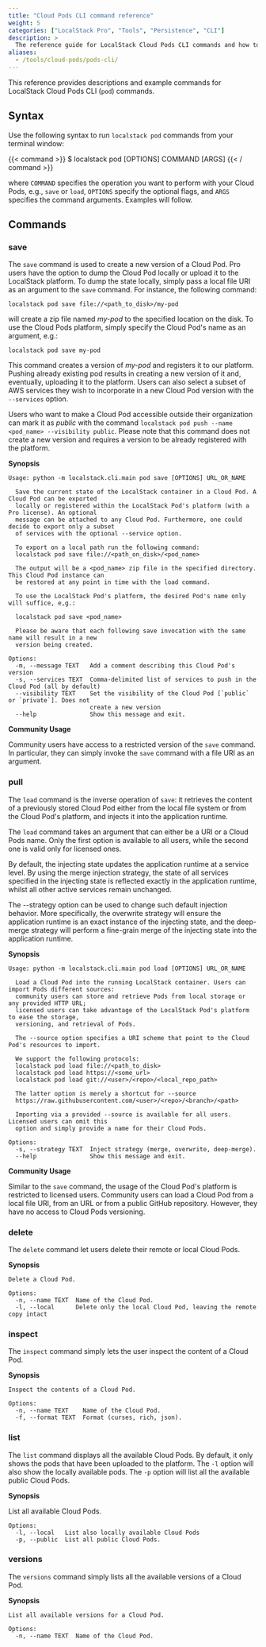 ```yaml
---
title: "Cloud Pods CLI command reference"
weight: 5
categories: ["LocalStack Pro", "Tools", "Persistence", "CLI"]
description: >
  The reference guide for LocalStack Cloud Pods CLI commands and how to get started on using them!
aliases:
  - /tools/cloud-pods/pods-cli/
---
```


This reference provides descriptions and example commands for LocalStack Cloud Pods CLI (`pod`) commands.

## Syntax

Use the following syntax to run `localstack pod` commands from your terminal window:

{{< command >}}
$ localstack pod [OPTIONS] COMMAND [ARGS]
{{< / command >}}

where `COMMAND` specifies the operation you want to perform with your Cloud Pods, e.g., `save` or `load`, `OPTIONS` specify the optional flags, and `ARGS` specifies the command arguments. Examples will follow.

## Commands

### save
The `save` command is used to create a new version of a Cloud Pod. Pro users have the option to dump the Cloud Pod locally or upload it to the LocalStack platform.
To dump the state locally, simply pass a local file URI as an argument to the `save` command. For instance, the following command:
```
localstack pod save file://<path_to_disk>/my-pod
```
will create a zip file named _my-pod_ to the specified location on the disk.
To use the Cloud Pods platform, simply specify the Cloud Pod's name as an argument, e.g.:
```
localstack pod save my-pod
```
This command creates a version of _my-pod_ and registers it to our platform.
Pushing already existing pod results in creating a new version of it and, eventually, uploading it to the platform.
Users can also select a subset of AWS services they wish to incorporate in a new Cloud Pod version with the `--services` option.

Users who want to make a Cloud Pod accessible outside their organization can mark it as *public* with the command `localstack pod push --name <pod_name> --visibility public`.
Please note that this command does not create a new version and requires a version to be already registered with the platform.

**Synopsis**
```
Usage: python -m localstack.cli.main pod save [OPTIONS] URL_OR_NAME

  Save the current state of the LocalStack container in a Cloud Pod. A Cloud Pod can be exported
  locally or registered within the LocalStack Pod's platform (with a Pro license). An optional
  message can be attached to any Cloud Pod. Furthermore, one could decide to export only a subset
  of services with the optional --service option.

  To export on a local path run the following command:
  localstack pod save file://<path_on_disk>/<pod_name>

  The output will be a <pod_name> zip file in the specified directory. This Cloud Pod instance can
  be restored at any point in time with the load command.

  To use the LocalStack Pod's platform, the desired Pod's name only will suffice, e,g.:

  localstack pod save <pod_name>

  Please be aware that each following save invocation with the same name will result in a new
  version being created.

Options:
  -m, --message TEXT   Add a comment describing this Cloud Pod's version
  -s, --services TEXT  Comma-delimited list of services to push in the Cloud Pod (all by default)
  --visibility TEXT    Set the visibility of the Cloud Pod [`public` or `private`]. Does not
                       create a new version
  --help               Show this message and exit.
```

**Community Usage**

Community users have access to a restricted version of the `save` command. 
In particular, they can simply invoke the `save` command with a file URI as an argument.

### pull

The `load` command is the inverse operation of `save`: it retrieves the content of a previously stored Cloud Pod either from the local file system or from the Cloud Pod's platform, and injects it into the application runtime.

The `load` command takes an argument that can either be a URI or a Cloud Pods name. Only the first option is available to all users, while the second one is valid only for licensed ones.

By default, the injecting state updates the application runtime at a service level. By using the merge injection strategy, the state of all services specified in the injecting state is reflected exactly in the application runtime, whilst all other active services remain unchanged.

The --strategy option can be used to change such default injection behavior. More specifically, the overwrite strategy will ensure the application runtime is an exact instance of the injecting state, and the deep-merge strategy will perform a fine-grain merge of the injecting state into the application runtime.

**Synopsis**
```
Usage: python -m localstack.cli.main pod load [OPTIONS] URL_OR_NAME

  Load a Cloud Pod into the running LocalStack container. Users can import Pods different sources:
  community users can store and retrieve Pods from local storage or any provided HTTP URL;
  licensed users can take advantage of the LocalStack Pod's platform to ease the storage,
  versioning, and retrieval of Pods.

  The --source option specifies a URI scheme that point to the Cloud Pod's resources to import.

  We support the following protocols:
  localstack pod load file://<path_to_disk>
  localstack pod load https://<some_url>
  localstack pod load git://<user>/<repo>/<local_repo_path>

  The latter option is merely a shortcut for --source
  https://raw.githubusercontent.com/<user>/<repo>/<branch>/<path>

  Importing via a provided --source is available for all users. Licensed users can omit this
  option and simply provide a name for their Cloud Pods.

Options:
  -s, --strategy TEXT  Inject strategy (merge, overwrite, deep-merge).
  --help               Show this message and exit.
```

**Community Usage**

Similar to the `save` command, the usage of the Cloud Pod's platform is restricted to licensed users.
Community users can load a Cloud Pod from a local file URI, from an URL or from a public GitHub repository. However, they have no access to Cloud Pods versioning.

### delete

The `delete` command let users delete their remote or local Cloud Pods.

**Synopsis**
```
Delete a Cloud Pod.

Options:
  -n, --name TEXT  Name of the Cloud Pod.
  -l, --local      Delete only the local Cloud Pod, leaving the remote copy intact
```

### inspect

The `inspect` command simply lets the user inspect the content of a Cloud Pod.

**Synopsis**
```
Inspect the contents of a Cloud Pod.

Options:
  -n, --name TEXT    Name of the Cloud Pod.
  -f, --format TEXT  Format (curses, rich, json).
```

### list

The `list` command displays all the available Cloud Pods.
By default, it only shows the pods that have been uploaded to the platform.
The `-l` option will also show the locally available pods. 
The `-p` option will list all the available public Cloud Pods.

**Synopsis**

List all available Cloud Pods.
```
Options:
  -l, --local   List also locally available Cloud Pods
  -p, --public  List all public Cloud Pods.
```

### versions

The `versions` command simply lists all the available versions of a Cloud Pod.

**Synopsis**
```
List all available versions for a Cloud Pod.

Options:
  -n, --name TEXT  Name of the Cloud Pod.
```